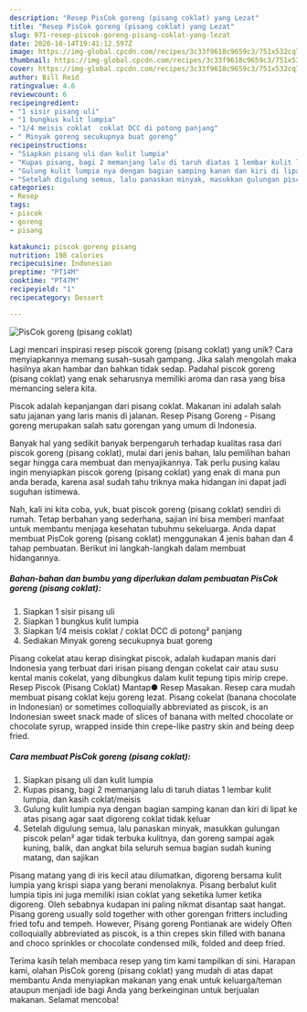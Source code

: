 ```yaml
---
description: "Resep PisCok goreng (pisang coklat) yang Lezat"
title: "Resep PisCok goreng (pisang coklat) yang Lezat"
slug: 971-resep-piscok-goreng-pisang-coklat-yang-lezat
date: 2020-10-14T19:41:12.597Z
image: https://img-global.cpcdn.com/recipes/3c33f9618c9659c3/751x532cq70/piscok-goreng-pisang-coklat-foto-resep-utama.jpg
thumbnail: https://img-global.cpcdn.com/recipes/3c33f9618c9659c3/751x532cq70/piscok-goreng-pisang-coklat-foto-resep-utama.jpg
cover: https://img-global.cpcdn.com/recipes/3c33f9618c9659c3/751x532cq70/piscok-goreng-pisang-coklat-foto-resep-utama.jpg
author: Bill Reid
ratingvalue: 4.6
reviewcount: 6
recipeingredient:
- "1 sisir pisang uli"
- "1 bungkus kulit lumpia"
- "1/4 meisis coklat  coklat DCC di potong panjang"
- " Minyak goreng secukupnya buat goreng"
recipeinstructions:
- "Siapkan pisang uli dan kulit lumpia"
- "Kupas pisang, bagi 2 memanjang lalu di taruh diatas 1 lembar kulit lumpia, dan kasih coklat/meisis"
- "Gulung kulit lumpia nya dengan bagian samping kanan dan kiri di lipat ke atas pisang agar saat digoreng coklat tidak keluar"
- "Setelah digulung semua, lalu panaskan minyak, masukkan gulungan piscok pelan² agar tidak terbuka kulitnya, dan goreng sampai agak kuning, balik, dan angkat bila seluruh semua bagian sudah kuning matang, dan sajikan"
categories:
- Resep
tags:
- piscok
- goreng
- pisang

katakunci: piscok goreng pisang 
nutrition: 198 calories
recipecuisine: Indonesian
preptime: "PT14M"
cooktime: "PT47M"
recipeyield: "1"
recipecategory: Dessert

---
```



![PisCok goreng (pisang coklat)](https://img-global.cpcdn.com/recipes/3c33f9618c9659c3/751x532cq70/piscok-goreng-pisang-coklat-foto-resep-utama.jpg)

Lagi mencari inspirasi resep piscok goreng (pisang coklat) yang unik? Cara menyiapkannya memang susah-susah gampang. Jika salah mengolah maka hasilnya akan hambar dan bahkan tidak sedap. Padahal piscok goreng (pisang coklat) yang enak seharusnya memiliki aroma dan rasa yang bisa memancing selera kita.

Piscok adalah kepanjangan dari pisang coklat. Makanan ini adalah salah satu jajanan yang laris manis di jalanan. Resep Pisang Goreng - Pisang goreng merupakan salah satu gorengan yang umum di Indonesia.

Banyak hal yang sedikit banyak berpengaruh terhadap kualitas rasa dari piscok goreng (pisang coklat), mulai dari jenis bahan, lalu pemilihan bahan segar hingga cara membuat dan menyajikannya. Tak perlu pusing kalau ingin menyiapkan piscok goreng (pisang coklat) yang enak di mana pun anda berada, karena asal sudah tahu triknya maka hidangan ini dapat jadi suguhan istimewa.


Nah, kali ini kita coba, yuk, buat piscok goreng (pisang coklat) sendiri di rumah. Tetap berbahan yang sederhana, sajian ini bisa memberi manfaat untuk membantu menjaga kesehatan tubuhmu sekeluarga. Anda dapat membuat PisCok goreng (pisang coklat) menggunakan 4 jenis bahan dan 4 tahap pembuatan. Berikut ini langkah-langkah dalam membuat hidangannya.

<!--inarticleads1-->

##### Bahan-bahan dan bumbu yang diperlukan dalam pembuatan PisCok goreng (pisang coklat):

1. Siapkan 1 sisir pisang uli
1. Siapkan 1 bungkus kulit lumpia
1. Siapkan 1/4 meisis coklat / coklat DCC di potong² panjang
1. Sediakan  Minyak goreng secukupnya buat goreng


Pisang cokelat atau kerap disingkat piscok, adalah kudapan manis dari Indonesia yang terbuat dari irisan pisang dengan cokelat cair atau susu kental manis cokelat, yang dibungkus dalam kulit tepung tipis mirip crepe. Resep Piscok (Pisang Coklat) Mantap● Resep Masakan. Resep cara mudah membuat pisang coklat keju goreng lezat. Pisang cokelat (banana chocolate in Indonesian) or sometimes colloquially abbreviated as piscok, is an Indonesian sweet snack made of slices of banana with melted chocolate or chocolate syrup, wrapped inside thin crepe-like pastry skin and being deep fried. 

<!--inarticleads2-->

##### Cara membuat PisCok goreng (pisang coklat):

1. Siapkan pisang uli dan kulit lumpia
1. Kupas pisang, bagi 2 memanjang lalu di taruh diatas 1 lembar kulit lumpia, dan kasih coklat/meisis
1. Gulung kulit lumpia nya dengan bagian samping kanan dan kiri di lipat ke atas pisang agar saat digoreng coklat tidak keluar
1. Setelah digulung semua, lalu panaskan minyak, masukkan gulungan piscok pelan² agar tidak terbuka kulitnya, dan goreng sampai agak kuning, balik, dan angkat bila seluruh semua bagian sudah kuning matang, dan sajikan


Pisang matang yang di iris kecil atau dilumatkan, digoreng bersama kulit lumpia yang krispi siapa yang berani menolaknya. Pisang berbalut kulit lumpia tipis ini juga memiliki isian coklat yang seketika lumer ketika digoreng. Oleh sebabnya kudapan ini paling nikmat disantap saat hangat. Pisang goreng usually sold together with other gorengan fritters including fried tofu and tempeh. However, Pisang goreng Pontianak are widely Often colloquially abbreviated as piscok, is a thin crepes skin filled with banana and choco sprinkles or chocolate condensed milk, folded and deep fried. 

Terima kasih telah membaca resep yang tim kami tampilkan di sini. Harapan kami, olahan PisCok goreng (pisang coklat) yang mudah di atas dapat membantu Anda menyiapkan makanan yang enak untuk keluarga/teman ataupun menjadi ide bagi Anda yang berkeinginan untuk berjualan makanan. Selamat mencoba!
